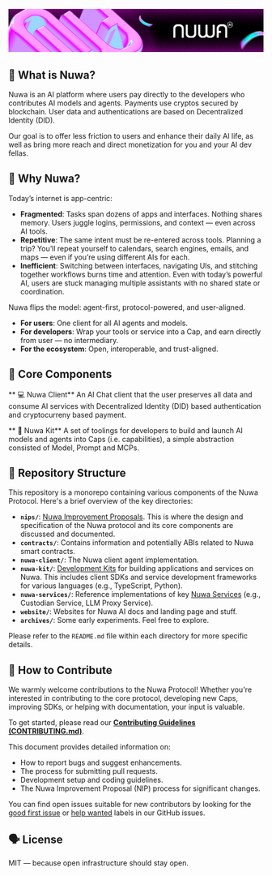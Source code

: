 ![nuwa ai readme banner](website/docs/public/assets/readme-bg.png)

## 🧠 What is Nuwa?
Nuwa is an AI platform where users pay directly to the developers who contributes AI models and agents. Payments use cryptos secured by blockchain. User data and authentications are based on Decentralized Identity (DID).

Our goal is to offer less friction to users and enhance their daily AI life, as well as bring more reach and direct monetization for you and your AI dev fellas.

## 🚀 Why Nuwa?
Today’s internet is app-centric:
- **Fragmented**: Tasks span dozens of apps and interfaces. Nothing shares memory. Users juggle logins, permissions, and context — even across AI tools.
- **Repetitive**: The same intent must be re-entered across tools. Planning a trip? You’ll repeat yourself to calendars, search engines, emails, and maps — even if you’re using different AIs for each.
- **Inefficient**: Switching between interfaces, navigating UIs, and stitching together workflows burns time and attention. Even with today’s powerful AI, users are stuck managing multiple assistants with no shared state or coordination.

Nuwa flips the model: agent-first, protocol-powered, and user-aligned.
- **For users**: One client for all AI agents and models.
- **For developers**: Wrap your tools or service into a Cap, and earn directly from user — no intermediary.
- **For the ecosystem**: Open, interoperable, and trust-aligned.


## 🔧 Core Components

** 💻 Nuwa Client**
An AI Chat client that the user preserves all data and consume AI services with Decentralized Identity (DID) based authentication and cryptocurreny based payment.

** 🧰 Nuwa Kit**
A set of toolings for developers to build and launch AI models and agents into Caps (i.e. capabilities), a simple abstraction consisted of Model, Prompt and MCPs.

## 📂 Repository Structure

This repository is a monorepo containing various components of the Nuwa Protocol. Here's a brief overview of the key directories:

*   **`nips/`**: [Nuwa Improvement Proposals](nips/README.md). This is where the design and specification of the Nuwa protocol and its core components are discussed and documented.
*   **`contracts/`**: Contains information and potentially ABIs related to Nuwa smart contracts.
*   **`nuwa-client/`**: The Nuwa client agent implementation.
*   **`nuwa-kit/`**: [Development Kits](./nuwa-kit/README.md) for building applications and services on Nuwa. This includes client SDKs and service development frameworks for various languages (e.g., TypeScript, Python).
*   **`nuwa-services/`**: Reference implementations of key [Nuwa Services](./nuwa-services/README.md) (e.g., Custodian Service, LLM Proxy Service).
*   **`website/`**: Websites for Nuwa AI docs and landing page and stuff.
*   **`archives/`**: Some early experiments. Feel free to explore.

Please refer to the `README.md` file within each directory for more specific details.

## 🤝 How to Contribute

We warmly welcome contributions to the Nuwa Protocol! Whether you're interested in contributing to the core protocol, developing new Caps, improving SDKs, or helping with documentation, your input is valuable.

To get started, please read our **[Contributing Guidelines (CONTRIBUTING.md)](./CONTRIBUTING.md)**.

This document provides detailed information on:
- How to report bugs and suggest enhancements.
- The process for submitting pull requests.
- Development setup and coding guidelines.
- The Nuwa Improvement Proposal (NIP) process for significant changes.

You can find open issues suitable for new contributors by looking for the [good first issue](https://github.com/rooch-network/nuwa/labels/good%20first%20issue) or [help wanted](https://github.com/rooch-network/nuwa/labels/help%20wanted) labels in our GitHub issues.


## 🗣️ License
MIT — because open infrastructure should stay open.

